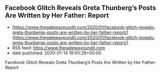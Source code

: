 ## Facebook Glitch Reveals Greta Thunberg’s Posts Are Written by Her Father: Report
 - [https://www.thegatewaypundit.com/2020/01/facebook-glitch-reveals-greta-thunbergs-posts-are-written-by-her-father-report/](https://www.thegatewaypundit.com/2020/01/facebook-glitch-reveals-greta-thunbergs-posts-are-written-by-her-father-report/)
 - RSS feed: https://www.thegatewaypundit.com
 - date published: 2020-01-14 19:00:28+00:00

Facebook Glitch Reveals Greta Thunberg’s Posts Are Written by Her Father: Report

